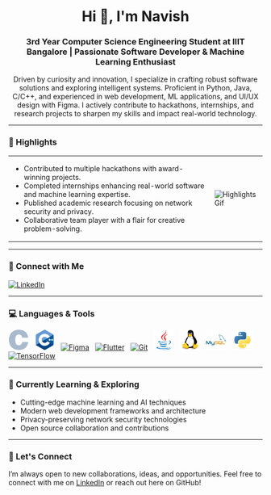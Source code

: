 <h1 align="center">Hi 👋, I'm Navish</h1>

<h3 align="center">3rd Year Computer Science Engineering Student at IIIT Bangalore | Passionate Software Developer & Machine Learning Enthusiast</h3>

<p align="center">
  Driven by curiosity and innovation, I specialize in crafting robust software solutions and exploring intelligent systems. Proficient in Python, Java, C/C++, and experienced in web development, ML applications, and UI/UX design with Figma. I actively contribute to hackathons, internships, and research projects to sharpen my skills and impact real-world technology.
</p>

---

<h3 align="left">🚀 Highlights</h3>

<table>
  <tr>
    <td>
      <ul>
        <li>Contributed to multiple hackathons with award-winning projects.</li>
        <li>Completed internships enhancing real-world software and machine learning expertise.</li>
        <li>Published academic research focusing on network security and privacy.</li>
        <li>Collaborative team player with a flair for creative problem-solving.</li>
      </ul>
    </td>
    <td>
      <img src="https://github.com/ShivekRanjan/ShivekRanjan/blob/main/Cat%20Halloween%20GIF.gif?raw=true" alt="Highlights Gif" width="200" />
    </td>
  </tr>
</table>

---

<h3 align="left">🔗 Connect with Me</h3>
<p align="left">
  <a href="www.linkedin.com/in/navish-malik-213922349" target="_blank" rel="noreferrer">
    <img align="center" src="https://raw.githubusercontent.com/rahuldkjain/github-profile-readme-generator/master/src/images/icons/Social/linked-in-alt.svg" alt="LinkedIn" height="30" width="40" />
  </a>
</p>

---

<h3 align="left">💻 Languages & Tools</h3>
<p align="left">
  <a href="https://www.cprogramming.com/" target="_blank" rel="noreferrer">
    <img src="https://raw.githubusercontent.com/devicons/devicon/master/icons/c/c-original.svg" alt="C" width="40" height="40"/></a>&nbsp;&nbsp;
  <a href="https://www.w3schools.com/cpp/" target="_blank" rel="noreferrer">
    <img src="https://raw.githubusercontent.com/devicons/devicon/master/icons/cplusplus/cplusplus-original.svg" alt="C++" width="40" height="40"/></a>&nbsp;&nbsp;
  <a href="https://www.figma.com/" target="_blank" rel="noreferrer">
    <img src="https://www.vectorlogo.zone/logos/figma/figma-icon.svg" alt="Figma" width="40" height="40"/></a>&nbsp;&nbsp;
  <a href="https://flutter.dev" target="_blank" rel="noreferrer">
    <img src="https://www.vectorlogo.zone/logos/flutterio/flutterio-icon.svg" alt="Flutter" width="40" height="40"/></a>&nbsp;&nbsp;
  <a href="https://git-scm.com/" target="_blank" rel="noreferrer">
    <img src="https://www.vectorlogo.zone/logos/git-scm/git-scm-icon.svg" alt="Git" width="40" height="40"/></a>&nbsp;&nbsp;
  <a href="https://www.java.com" target="_blank" rel="noreferrer">
    <img src="https://raw.githubusercontent.com/devicons/devicon/master/icons/java/java-original.svg" alt="Java" width="40" height="40"/></a>&nbsp;&nbsp;
  <a href="https://www.linux.org/" target="_blank" rel="noreferrer">
    <img src="https://raw.githubusercontent.com/devicons/devicon/master/icons/linux/linux-original.svg" alt="Linux" width="40" height="40"/></a>&nbsp;&nbsp;
  <a href="https://www.mysql.com/" target="_blank" rel="noreferrer">
    <img src="https://raw.githubusercontent.com/devicons/devicon/master/icons/mysql/mysql-original-wordmark.svg" alt="MySQL" width="40" height="40"/></a>&nbsp;&nbsp;
  <a href="https://www.python.org" target="_blank" rel="noreferrer">
    <img src="https://raw.githubusercontent.com/devicons/devicon/master/icons/python/python-original.svg" alt="Python" width="40" height="40"/></a>&nbsp;&nbsp;
  <a href="https://www.tensorflow.org" target="_blank" rel="noreferrer">
    <img src="https://www.vectorlogo.zone/logos/tensorflow/tensorflow-icon.svg" alt="TensorFlow" width="40" height="40"/></a>
</p>

---

<h3 align="left">🌱 Currently Learning & Exploring</h3>
<ul>
  <li>Cutting-edge machine learning and AI techniques</li>
  <li>Modern web development frameworks and architecture</li>
  <li>Privacy-preserving network security technologies</li>
  <li>Open source collaboration and contributions</li>
</ul>

---

<h3 align="left">🤝 Let's Connect</h3>
<p>I’m always open to new collaborations, ideas, and opportunities. Feel free to connect with me on <a href="https://linkedin.com/in/shivekranjan" target="_blank" rel="noreferrer">LinkedIn</a> or reach out here on GitHub!</p>
